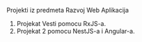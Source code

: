 Projekti iz predmeta Razvoj Web Aplikacija

1. Projekat Vesti pomocu RxJS-a.
2. Projekat 2 pomocu NestJS-a i Angular-a.
